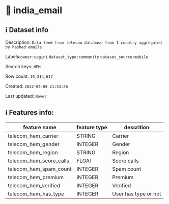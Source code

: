 # 📖 india_email 
## ℹ️ Dataset info 
Description: `Data feed from telecom database from 1 country aggregated by hashed emails.` 

Labels:`owner:upgini` `dataset_type:community` `dataset_source:mobile` 

Search keys: `HEM`

Row count: `19,314,617`

Created: `2022-04-04 21:53:46` 

Last updated: `Never` 

## ℹ️ Features info:
|feature name|feature type|descrition|
|---|---|---|
|telecom_hem_carrier|STRING|Carrier|
|telecom_hem_gender|INTEGER|Gender|
|telecom_hem_region|STRING|Region|
|telecom_hem_score_calls|FLOAT|Score calls|
|telecom_hem_spam_count|INTEGER|Spam count|
|telecom_hem_premium|INTEGER|Premium|
|telecom_hem_verified|INTEGER|Verified|
|telecom_hem_has_type|INTEGER|User has type or not|
